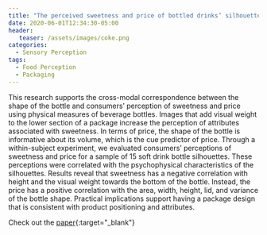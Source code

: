```yaml
---
title: "The perceived sweetness and price of bottled drinks’ silhouettes"
date: 2020-06-01T12:34:30-05:00
header:
   teaser: /assets/images/coke.png
categories:
  - Sensory Perception
tags:
  - Food Perception
  - Packaging
---
```


This research supports the cross-modal correspondence between the shape of the bottle and consumers’ 
perception of sweetness and price using physical measures of beverage bottles. Images that add visual 
weight to the lower section of a package increase the perception of attributes associated with sweetness. 
In terms of price, the shape of the bottle is informative about its volume, which is the cue predictor of price. 
Through a within-subject experiment, we evaluated consumers’ perceptions of sweetness and price for a sample of 
15 soft drink bottle silhouettes. These perceptions were correlated with the psychophysical characteristics 
of the silhouettes. Results reveal that sweetness has a negative correlation with height and the visual weight 
towards the bottom of the bottle. Instead, the price has a positive correlation with the area, width, height, 
lid, and variance of the bottle shape. 
Practical implications support having a package design that is consistent with product positioning and attributes.

Check out the [paper][URL]{:target="_blank"} 

[URL]: https://doi.org/10.1016/j.foodqual.2019.103867

